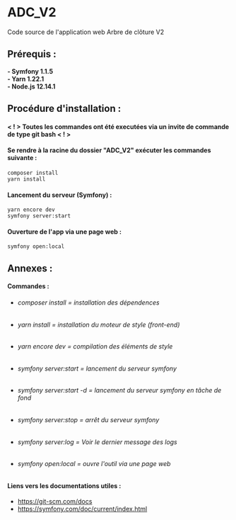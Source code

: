 # ADC_V2
Code source de l'application web Arbre de clôture V2

## Prérequis :
 **- Symfony 1.1.5**
 <br> 
 **- Yarn 1.22.1**
 <br>
 **- Node.js 12.14.1**
  

 
## Procédure d'installation :
#### < ! > Toutes les commandes ont été executées via un invite de commande de type **git bash** < ! >

#### Se rendre à la racine du dossier "ADC_V2" exécuter les commandes suivante :
 `composer install`
 <br>
 `yarn install`

#### Lancement du serveur (Symfony) :
 `yarn encore dev`<br>
 `symfony server:start`

#### Ouverture de l'app via une page web :
 `symfony open:local`


## Annexes :
#### Commandes :

 - ###### composer install = installation des dépendences
 - ###### yarn install = installation du moteur de style (front-end)
 - ###### yarn encore dev = compilation des éléments de style
 - ###### symfony server:start = lancement du serveur symfony
 - ###### symfony server:start -d = lancement du serveur symfony en tâche de fond
 - ###### symfony server:stop = arrêt du serveur symfony
 - ###### symfony server:log = Voir le dernier message des logs
 - ###### symfony open:local = ouvre l'outil via une page web

#### Liens vers les documentations utiles :
- https://git-scm.com/docs
- https://symfony.com/doc/current/index.html


